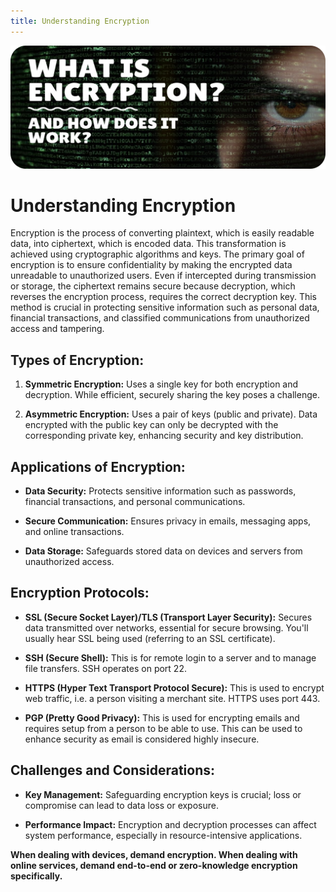 ```yaml
---
title: Understanding Encryption
---
```


![Cover](../assets/encryption.png)

# Understanding Encryption

Encryption is the process of converting plaintext, which is easily readable data, into ciphertext, which is encoded data. This transformation is achieved using cryptographic algorithms and keys. The primary goal of encryption is to ensure confidentiality by making the encrypted data unreadable to unauthorized users. Even if intercepted during transmission or storage, the ciphertext remains secure because decryption, which reverses the encryption process, requires the correct decryption key. This method is crucial in protecting sensitive information such as personal data, financial transactions, and classified communications from unauthorized access and tampering.

## Types of Encryption:

1. **Symmetric Encryption:** Uses a single key for both encryption and decryption. While efficient, securely sharing the key poses a challenge.
   
2. **Asymmetric Encryption:** Uses a pair of keys (public and private). Data encrypted with the public key can only be decrypted with the corresponding private key, enhancing security and key distribution.

## Applications of Encryption:

- **Data Security:** Protects sensitive information such as passwords, financial transactions, and personal communications.
  
- **Secure Communication:** Ensures privacy in emails, messaging apps, and online transactions.
  
- **Data Storage:** Safeguards stored data on devices and servers from unauthorized access.

## Encryption Protocols:

- **SSL (Secure Socket Layer)/TLS (Transport Layer Security):** Secures data transmitted over networks, essential for secure browsing. You'll usually hear SSL being used (referring to an SSL certificate).

- **SSH (Secure Shell):** This is for remote login to a server and to manage file transfers. SSH operates on port 22.

- **HTTPS (Hyper Text Transport Protocol Secure):** This is used to encrypt web traffic, i.e. a person visiting a merchant site. HTTPS uses port 443.

- **PGP (Pretty Good Privacy):** This is used for encrypting emails and requires setup from a person to be able to use. This can be used to enhance security as email is considered highly insecure.

## Challenges and Considerations:

- **Key Management:** Safeguarding encryption keys is crucial; loss or compromise can lead to data loss or exposure.
  
- **Performance Impact:** Encryption and decryption processes can affect system performance, especially in resource-intensive applications.

**When dealing with devices, demand encryption. When dealing with online services, demand end-to-end or zero-knowledge encryption specifically.**